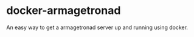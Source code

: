 docker-armagetronad
===================

An easy way to get a armagetronad server up and running using docker.
